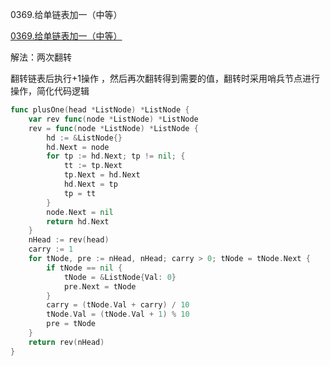 0369.给单链表加一（中等）

[0369.给单链表加一（中等）](https://leetcode.cn/problems/plus-one-linked-list/)



解法：两次翻转



翻转链表后执行+1操作 ，然后再次翻转得到需要的值，翻转时采用哨兵节点进行操作，简化代码逻辑



```go
func plusOne(head *ListNode) *ListNode {
	var rev func(node *ListNode) *ListNode
	rev = func(node *ListNode) *ListNode {
		hd := &ListNode{}
		hd.Next = node
		for tp := hd.Next; tp != nil; {
			tt := tp.Next
			tp.Next = hd.Next
			hd.Next = tp
			tp = tt
		}
		node.Next = nil
		return hd.Next
	}
	nHead := rev(head)
	carry := 1
	for tNode, pre := nHead, nHead; carry > 0; tNode = tNode.Next {
		if tNode == nil {
			tNode = &ListNode{Val: 0}
			pre.Next = tNode
		}
		carry = (tNode.Val + carry) / 10
		tNode.Val = (tNode.Val + 1) % 10
		pre = tNode
	}
	return rev(nHead)
}
```
